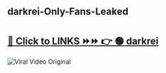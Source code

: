 
 ## darkrei-Only-Fans-Leaked

# <h2><a href="https://clipsfans.com/darkrei&ref=git">🔗 Click to LINKS ⏩⏩ 👉 🟢 darkrei </a></h2>

<a href="https://clipsfans.com/darkrei&ref=git" rel="nofollow" data-target="animated-image.originalLink"><img src="https://i.ibb.co.com/xMMVF88/686577567.gif" alt="Viral Video Original" style="max-width: 100%; display: inline-block;" data-target="animated-image.originalImage"></a>
